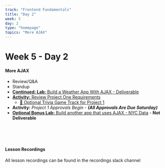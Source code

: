 ```yaml
---
track: "Frontend Fundamentals"
title: "Day 2"
week: 5
day: 2
type: "homepage"
topics: "More AJAX"
---
```



# Week 5 - Day 2


#### More AJAX

- Review/Q&A
- Standup
- [**Continued: Lab:** Build a Weather App With AJAX - Deliverable](https://ringo.mycohort.download/frontend-fundamentals/week-5/day-1/labs/build-a-weather-app-with-ajax/)
- [**Activity:** Review Project One Requirements](/unit-projects/unit-one-project-requirements/)
  - [🧠 Optional Trivia Game Track for Project 1](/unit-projects/unit-one-alt-project-requirements/)
- **Activity:** *Project 1 Approvals Begin* - _**(All Approvals Are Due Saturday)**_
- [**Optional Bonus Lab:** Build another app that uses AJAX - NYC Data](/frontend-fundamentals/week-5/day-2/labs/build-an-app-that-uses-nyc-api-data/) - **Not Deliverable**


<br>
<br>
<br>

#### Lesson Recordings

All lesson recordings can be found in the recordings slack channel
